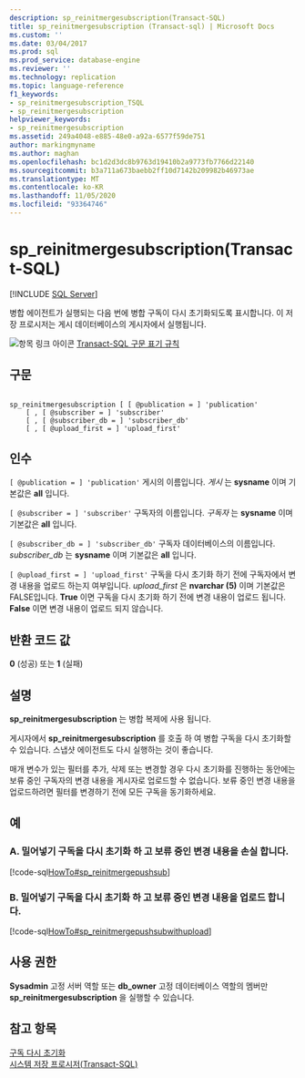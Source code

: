 ```yaml
---
description: sp_reinitmergesubscription(Transact-SQL)
title: sp_reinitmergesubscription (Transact-sql) | Microsoft Docs
ms.custom: ''
ms.date: 03/04/2017
ms.prod: sql
ms.prod_service: database-engine
ms.reviewer: ''
ms.technology: replication
ms.topic: language-reference
f1_keywords:
- sp_reinitmergesubscription_TSQL
- sp_reinitmergesubscription
helpviewer_keywords:
- sp_reinitmergesubscription
ms.assetid: 249a4048-e885-48e0-a92a-6577f59de751
author: markingmyname
ms.author: maghan
ms.openlocfilehash: bc1d2d3dc8b9763d19410b2a9773fb7766d22140
ms.sourcegitcommit: b3a711a673baebb2ff10d7142b209982b46973ae
ms.translationtype: MT
ms.contentlocale: ko-KR
ms.lasthandoff: 11/05/2020
ms.locfileid: "93364746"
---
```

# <a name="sp_reinitmergesubscription-transact-sql"></a>sp_reinitmergesubscription(Transact-SQL)
[!INCLUDE [SQL Server](../../includes/applies-to-version/sqlserver.md)]

  병합 에이전트가 실행되는 다음 번에 병합 구독이 다시 초기화되도록 표시합니다. 이 저장 프로시저는 게시 데이터베이스의 게시자에서 실행됩니다.  
  
 ![항목 링크 아이콘](../../database-engine/configure-windows/media/topic-link.gif "항목 링크 아이콘") [Transact-SQL 구문 표기 규칙](../../t-sql/language-elements/transact-sql-syntax-conventions-transact-sql.md)  
  
## <a name="syntax"></a>구문  
  
```  
  
sp_reinitmergesubscription [ [ @publication = ] 'publication'  
    [ , [ @subscriber = ] 'subscriber'  
    [ , [ @subscriber_db = ] 'subscriber_db'  
    [ , [ @upload_first = ] 'upload_first'  
```  
  
## <a name="arguments"></a>인수  
`[ @publication = ] 'publication'` 게시의 이름입니다. *게시* 는 **sysname** 이며 기본값은 **all** 입니다.  
  
`[ @subscriber = ] 'subscriber'` 구독자의 이름입니다. *구독자* 는 **sysname** 이며 기본값은 **all** 입니다.  
  
`[ @subscriber_db = ] 'subscriber_db'` 구독자 데이터베이스의 이름입니다. *subscriber_db* 는 **sysname** 이며 기본값은 **all** 입니다.  
  
`[ @upload_first = ] 'upload_first'` 구독을 다시 초기화 하기 전에 구독자에서 변경 내용을 업로드 하는지 여부입니다. *upload_first* 은 **nvarchar (5)** 이며 기본값은 FALSE입니다. **True** 이면 구독을 다시 초기화 하기 전에 변경 내용이 업로드 됩니다. **False** 이면 변경 내용이 업로드 되지 않습니다.  
  
## <a name="return-code-values"></a>반환 코드 값  
 **0** (성공) 또는 **1** (실패)  
  
## <a name="remarks"></a>설명  
 **sp_reinitmergesubscription** 는 병합 복제에 사용 됩니다.  
  
 게시자에서 **sp_reinitmergesubscription** 를 호출 하 여 병합 구독을 다시 초기화할 수 있습니다. 스냅샷 에이전트도 다시 실행하는 것이 좋습니다.  
  
 매개 변수가 있는 필터를 추가, 삭제 또는 변경할 경우 다시 초기화를 진행하는 동안에는 보류 중인 구독자의 변경 내용을 게시자로 업로드할 수 없습니다. 보류 중인 변경 내용을 업로드하려면 필터를 변경하기 전에 모든 구독을 동기화하세요.  
  
## <a name="examples"></a>예  

### <a name="a-reinitialize-the-push-subscription-and-lose-pending-changes"></a>A. 밀어넣기 구독을 다시 초기화 하 고 보류 중인 변경 내용을 손실 합니다.

 [!code-sql[HowTo#sp_reinitmergepushsub](../../relational-databases/replication/codesnippet/tsql/sp-reinitmergesubscripti_1.sql)]  
  
### <a name="b-reinitialize-the-push-subscription-and-upload-pending-changes"></a>B. 밀어넣기 구독을 다시 초기화 하 고 보류 중인 변경 내용을 업로드 합니다.
 [!code-sql[HowTo#sp_reinitmergepushsubwithupload](../../relational-databases/replication/codesnippet/tsql/sp-reinitmergesubscripti_2.sql)]  
  
## <a name="permissions"></a>사용 권한  
 **Sysadmin** 고정 서버 역할 또는 **db_owner** 고정 데이터베이스 역할의 멤버만 **sp_reinitmergesubscription** 을 실행할 수 있습니다.  
  
## <a name="see-also"></a>참고 항목  
 [구독 다시 초기화](../../relational-databases/replication/reinitialize-subscriptions.md)   
 [시스템 저장 프로시저&#40;Transact-SQL&#41;](../../relational-databases/system-stored-procedures/system-stored-procedures-transact-sql.md)  
  
  
